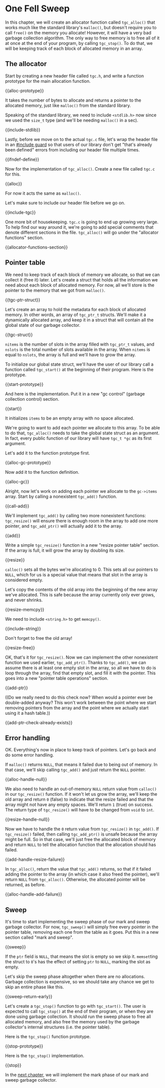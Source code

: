 # One Fell Sweep

In this chapter, we will create an allocator function called `tgc_alloc()` that
works much like the standard library's `malloc()`, but doesn't require you to
call `free()` on the memory you allocate! However, it will have a very bad
garbage collection algorithm. The only way to free memory is to free all of it
at once at the end of your program, by calling `tgc_stop()`. To do that, we
will be keeping track of each block of allocated memory in an array.

## The allocator

Start by creating a new header file called `tgc.h`, and write a function
prototype for the main allocation function.

{{alloc-prototype}}

It takes the number of bytes to allocate and returns a pointer to the allocated
memory, just like `malloc()` from the standard library.

Speaking of the standard library, we need to include `<stdlib.h>` now since we
used the `size_t` type (and we'll be needing `malloc()` in a sec).

{{include-stdlib}}

Lastly, before we move on to the actual `tgc.c` file, let's wrap the header
file in an [#include guard](https://en.wikipedia.org/wiki/Include_guard) so
that users of our library don't get "that's already been defined" errors from
including our header file multiple times.

{{ifndef-define}}

Now for the implementation of `tgc_alloc()`. Create a new file called `tgc.c`
for this.

{{alloc}}

For now it acts the same as `malloc()`.

Let's make sure to include our header file before we go on.

{{include-tgc}}

One more bit of housekeeping. `tgc.c` is going to end up growing very large.
To help find our way around it, we're going to add special comments that denote
different sections in the file. `tgc_alloc()` will go under the "allocator
functions" section.

{{allocator-functions-section}}

## Pointer table

We need to keep track of each block of memory we allocate, so that we can
collect it (free it) later. Let's create a struct that holds all the
information we need about each block of allocated memory. For now, all we'll
store is the pointer to the memory that we got from `malloc()`.

{{tgc-ptr-struct}}

Let's create an array to hold the metadata for each block of allocated memory.
In other words, an array of `tgc_ptr_t` structs. We'll make it a dynamically
allocated array, and keep it in a struct that will contain all the global state
of our garbage collector.

{{tgc-struct}}

`nitems` is the number of slots in the array filled with `tgc_ptr_t` values,
and `nslots` is the total number of slots available in the array. When `nitems`
is equal to `nslots`, the array is full and we'll have to grow the array.

To initialize our global state struct, we'll have the user of our library call
a function called `tgc_start()` at the beginning of their program. Here is the
prototype.

{{start-prototype}}

And here is the implementation. Put it in a new "gc control" (garbage
collection control) section.

{{start}}

It initializes `items` to be an empty array with no space allocated.

We're going to want to add each pointer we allocate to this array. To be able
to do that, `tgc_alloc()` needs to take the global state struct as an argument.
In fact, every public function of our library will have `tgc_t *gc` as its
first argument.

Let's add it to the function prototype first.

{{alloc-gc-prototype}}

Now add it to the function definition.

{{alloc-gc}}

Alright, now let's work on adding each pointer we allocate to the `gc->items`
array. Start by calling a nonexistent `tgc_add()` function.

{{call-add}}

We'll implement `tgc_add()` by calling two more nonexistent functions:
`tgc_resize()` will ensure there is enough room in the array to add one more
pointer, and `tgc_add_ptr()` will actually add it to the array.

{{add}}

Write a simple `tgc_resize()` function in a new "resize pointer table" section.
If the array is full, it will grow the array by doubling its size.

{{resize}}

`calloc()` sets all the bytes we're allocating to 0. This sets all our pointers
to `NULL`, which for us is a special value that means that slot in the array is
considered empty.

Let's copy the contents of the old array into the beginning of the new array
we've allocated. This is safe because the array currently only ever grows, and
never shrinks.

{{resize-memcpy}}

We need to include `<string.h>` to get `memcpy()`.

{{include-string}}

Don't forget to free the old array!

{{resize-free}}

OK, that's it for `tgc_resize()`. Now we can implement the other nonexistent
function we used earlier, `tgc_add_ptr()`. Thanks to `tgc_add()`, we can assume
there is at least one empty slot in the array, so all we have to do is loop
through the array, find that empty slot, and fill it with the pointer. This
goes into a new "pointer table operations" section.

{{add-ptr}}

((Do we really need to do this check now? When would a pointer ever be
double-added anyway? This won't work between the point where we start removing
pointers from the array and the point where we actually start using it a hash
table.))

{{add-ptr-check-already-exists}}

## Error handling

OK. Everything's now in place to keep track of pointers. Let's go back and do
some error handling.

If `malloc()` returns `NULL`, that means it failed due to being out of memory.
In that case, we'll skip calling `tgc_add()` and just return the `NULL`
pointer.

{{alloc-handle-null}}

We also need to handle an out-of-memory `NULL` return value from `calloc()` in
our `tgc_resize()` function. If it won't let us grow the array, we'll keep the
old array and return `0` (false) to indicate that the resize failed and that
the array might not have any empty spaces. We'll return `1` (true) on success.
The return type of `tgc_resize()` will have to be changed from `void` to `int`.

{{resize-handle-null}}

Now we have to handle the `0` return value from `tgc_resize()` in `tgc_add()`.
If `tgc_resize()` failed, then calling `tgc_add_ptr()` is unsafe because the
array might be full. So in that case, we'll just free the allocated block of
memory and return `NULL` to tell the allocation function that the allocation
should has failed.

{{add-handle-resize-failure}}

In `tgc_alloc()`, return the value that `tgc_add()` returns, so that if it
failed adding the pointer to the array (in which case it also freed the
pointer), we'll return `NULL` from `tgc_alloc()`. Otherwise, the allocated
pointer will be returned, as before.

{{alloc-handle-add-failure}}

## Sweep

It's time to start implementing the sweep phase of our mark and sweep garbage
collector. For now, `tgc_sweep()` will simply free every pointer in the pointer
table, removing each one from the table as it goes. Put this in a new section
called "mark and sweep".

{{sweep}}

If the `ptr` field is `NULL`, that means the slot is empty so we skip it.
`memset`ting the struct to `0`'s has the effect of setting `ptr` to `NULL`,
marking the slot as empty.

Let's skip the sweep phase altogether when there are no allocations. Garbage
collection is expensive, so we should take any chance we get to skip an entire
phase like this.

{{sweep-return-early}}

Let's create a `tgc_stop()` function to go with `tgc_start()`. The user is
expected to call `tgc_stop()` at the end of their program, or when they are
done using garbage collection. It should run the sweep phase to free all
allocated memory, and also free the memory used by the garbage collector's
internal structures (i.e. the pointer table).

Here is the `tgc_stop()` function prototype.

{{stop-prototype}}

Here is the `tgc_stop()` implementation.

{{stop}}

In the [next chapter](03.mark.html), we will implement the mark phase of our
mark and sweep garbage collector.

